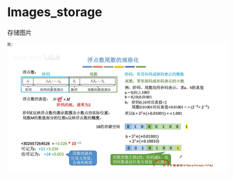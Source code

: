 # Images_storage
存储图片

![](https://github.com/L1ynness/Images_storage/blob/main/images/c2aeecd5dbc8a042e6deb2bab7c430c.png)
